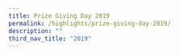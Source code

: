 ```yaml
---
title: Prize Giving Day 2019
permalink: /highlights/prize-giving-day-2019/
description: ""
third_nav_title: "2019"
---
```

